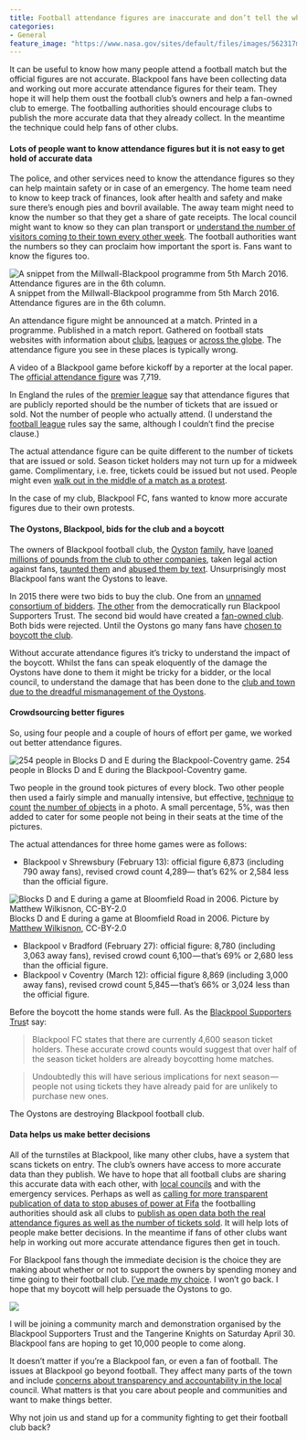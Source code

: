 ```yaml
---
title: Football attendance figures are inaccurate and don’t tell the whole story
categories:
- General
feature_image: "https://www.nasa.gov/sites/default/files/images/562317main_PIA14033_full.jpg"
---
```


It can be useful to know how many people attend a football match but the official figures are not accurate. Blackpool fans have been collecting data and working out more accurate attendance figures for their team. They hope it will help them oust the football club’s owners and help a fan-owned club to emerge. The footballing authorities should encourage clubs to publish the more accurate data that they already collect. In the meantime the technique could help fans of other clubs.

<!-- more -->

#### Lots of people want to know attendance figures but it is not easy to get hold of accurate data

The police, and other services need to know the attendance figures so they can help maintain safety or in case of an emergency. The home team need to know to keep track of finances, look after health and safety and make sure there’s enough pies and bovril available. The away team might need to know the number so that they get a share of gate receipts. The local council might want to know so they can plan transport or [understand the number of visitors coming to their town every other week](http://www.kcbusiness.co.uk/content/newsletter-articles/view/premier-league-football). The football authorities want the numbers so they can proclaim how important the sport is. Fans want to know the figures too.

![A snippet from the Millwall-Blackpool programme from 5th March 2016. Attendance figures are in the 6th column.](https://cdn-images-1.medium.com/max/600/1*VJp5PVYx4PE37GByVfjvbg.jpeg)
A snippet from the Millwall-Blackpool programme from 5th March 2016. Attendance figures are in the 6th column.

An attendance figure might be announced at a match. Printed in a programme. Published in a match report. Gathered on football stats websites with information about [clubs](http://www.european-football-statistics.co.uk/attnclub/blap.htm), [leagues](http://www.football-league.co.uk/news/article/2015/football-league-attendance-analysis-2598261.aspx) or [across the globe](http://www.sportingintelligence.com/2012/04/02/revealed-the-most-dedicated-football-nations-the-faroes-iceland-cyprus-scotland-and-england-020403/). The attendance figure you see in these places is typically wrong.

A video of a Blackpool game before kickoff by a reporter at the local paper. The [official attendance figure](http://www.skysports.com/football/blackpool-vs-oldham/340347) was 7,719.

In England the rules of the [premier league](http://www.premierleague.com/content/dam/premierleague/site-content/News/publications/handbooks/premier-league-handbook-2015-16.pdf) say that attendance figures that are publicly reported should be the number of tickets that are issued or sold. Not the number of people who actually attend. (I understand the [football league](http://www.football-league.co.uk/global/regulations.aspx) rules say the same, although I couldn’t find the precise clause.)

The actual attendance figure can be quite different to the number of tickets that are issued or sold. Season ticket holders may not turn up for a midweek game. Complimentary, i.e. free, tickets could be issued but not used. People might even [walk out in the middle of a match as a protest](http://www.theguardian.com/football/2016/feb/08/fsf-premier-league-clubs-walkout-ticket-prices).

In the case of my club, Blackpool FC, fans wanted to know more accurate figures due to their own protests.

#### The Oystons, Blackpool, bids for the club and a boycott

The owners of Blackpool football club, the [Oyston](https://en.wikipedia.org/wiki/Owen_Oyston) [family](https://en.wikipedia.org/wiki/Karl_Oyston), have [loaned millions of pounds from the club to other companies](http://www.dailymail.co.uk/sport/football/article-3030302/How-Blackpool-laughing-stock-sorry-story-Oyston-mess.html), taken legal action against fans, [taunted them](http://www.nytimes.com/2015/05/03/sports/soccer/as-blackpool-fcs-failures-grow-so-does-fans-displeasure.html?_r=0) and [abused them by text](http://www.dailymail.co.uk/news/article-2882494/Fury-Blackpool-FC-chairman-calls-father-three-supporter-retard-foul-mouthed-texts.html). Unsurprisingly most Blackpool fans want the Oystons to leave.

In 2015 there were two bids to buy the club. One from an [unnamed consortium of bidders](http://www.blackpoolfc.co.uk/news/article/club-statement-2473171.aspx). [The other](http://www.bbc.co.uk/sport/football/33409390) from the democratically run Blackpool Supporters Trust. The second bid would have created a [fan-owned club](http://www.supporters-direct.org). Both bids were rejected. Until the Oystons go many fans have [chosen to boycott the club](https://medium.com/@peterkwells/blackpool-fc-it-s-time-to-make-a-choice-9f3c30ad335f#.33hb44xpi).

Without accurate attendance figures it’s tricky to understand the impact of the boycott. Whilst the fans can speak eloquently of the damage the Oystons have done to them it might be tricky for a bidder, or the local council, to understand the damage that has been done to the [club and town due to the dreadful mismanagement of the Oystons](https://medium.com/@peterkwells/sepp-blatter-liverpool-blackpool-and-open-government-2042a22a92e6).

#### Crowdsourcing better figures

So, using four people and a couple of hours of effort per game, we worked out better attendance figures.

![254 people in Blocks D and E during the Blackpool-Coventry game.](https://cdn-images-1.medium.com/max/600/1*keMAjMRNQLPJnu5BW6EYzw.png)
254 people in Blocks D and E during the Blackpool-Coventry game.

Two people in the ground took pictures of every block. Two other people then used a fairly simple and manually intensive, but effective, [technique](http://www.gimptalk.com/index.php?/topic/58881-counting-objects-in-a-pho/) [to count](https://www.gimp.org/tutorials/Layer_Masks/) [the number of objects](http://www.twcenter.net/forums/showthread.php?540593-Help-Gimp-Method-for-counting-pixels) in a photo. A small percentage, 5%, was then added to cater for some people not being in their seats at the time of the pictures.

The actual attendances for three home games were as follows:

*   Blackpool v Shrewsbury (February 13): official figure 6,873 (including 790 away fans), revised crowd count 4,289— that’s 62% or 2,584 less than the official figure.

![Blocks D and E during a game at Bloomfield Road in 2006. Picture by [Matthew Wilkisnon](https://www.flickr.com/photos/manc72/), CC-BY-2.0](https://cdn-images-1.medium.com/max/600/1*w28G161efPF2fnawOjLJJw.jpeg)
Blocks D and E during a game at Bloomfield Road in 2006. Picture by [Matthew Wilkisnon](https://www.flickr.com/photos/manc72/), CC-BY-2.0

*   Blackpool v Bradford (February 27): official figure: 8,780 (including 3,063 away fans), revised crowd count 6,100 — that’s 69% or 2,680 less than the official figure.
*   Blackpool v Coventry (March 12): official figure 8,869 (including 3,000 away fans), revised crowd count 5,845 — that’s 66% or 3,024 less than the official figure.

Before the boycott the home stands were full. As the [Blackpool Supporters Trus](http://www.blackpoolgazette.co.uk/sport/blackpool-fc/pool-latest/bst-column-actual-bloomfield-road-attendances-much-lower-1-7815970#ixzz44Cbkwh4N)t say:

> Blackpool FC states that there are currently 4,600 season ticket holders. These accurate crowd counts would suggest that over half of the season ticket holders are already boycotting home matches.

> Undoubtedly this will have serious implications for next season — people not using tickets they have already paid for are unlikely to purchase new ones.

The Oystons are destroying Blackpool football club.

#### Data helps us make better decisions

All of the turnstiles at Blackpool, like many other clubs, have a system that scans tickets on entry. The club’s owners have access to more accurate data than they publish. We have to hope that all football clubs are sharing this accurate data with each other, with [local councils](https://medium.com/@peterkwells/sepp-blatter-liverpool-blackpool-and-open-government-2042a22a92e6#.s5ef2ykzv) and with the emergency services. Perhaps as well as [calling for more transparent publication of data to stop abuses of power at Fifa](https://theodi.org/blog/comment-transparent-governments-and-institutions-publish-open-data-fifa-should-be-no-exception) the footballing authorities should ask all clubs to [publish as open data both the real attendance figures as well as the number of tickets sold](https://theodi.org/guides). It will help lots of people make better decisions. In the meantime if fans of other clubs want help in working out more accurate attendance figures then get in touch.

For Blackpool fans though the immediate decision is the choice they are making about whether or not to support the owners by spending money and time going to their football club. [I’ve made my choice](https://medium.com/@peterkwells/blackpool-fc-it-s-time-to-make-a-choice-9f3c30ad335f#.33hb44xpi). I won’t go back. I hope that my boycott will help persuade the Oystons to go.

![](https://cdn-images-1.medium.com/max/600/1*AZsO9jYa-bE2aSSR4Rl8Tw.png)

I will be joining a community march and demonstration organised by the Blackpool Supporters Trust and the Tangerine Knights on Saturday April 30. Blackpool fans are hoping to get 10,000 people to come along.

It doesn’t matter if you’re a Blackpool fan, or even a fan of football. The issues at Blackpool go beyond football. They affect many parts of the town and include [concerns about transparency and accountability in the local](https://medium.com/@peterkwells/sepp-blatter-liverpool-blackpool-and-open-government-2042a22a92e6#.s5ef2ykzv) council. What matters is that you care about people and communities and want to make things better.

Why not join us and stand up for a community fighting to get their football club back?

